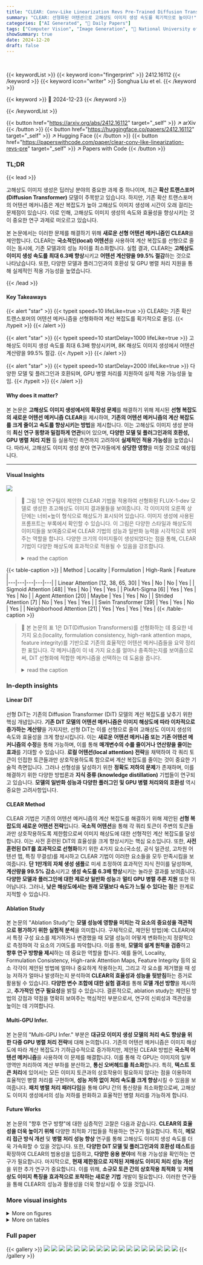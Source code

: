 ```yaml
---
title: "CLEAR: Conv-Like Linearization Revs Pre-Trained Diffusion Transformers Up"
summary: "CLEAR: 선형화된 어텐션으로 고해상도 이미지 생성 속도를 획기적으로 높이다!"
categories: ["AI Generated", "🤗 Daily Papers"]
tags: ["Computer Vision", "Image Generation", "🏢 National University of Singapore",]
showSummary: true
date: 2024-12-20
draft: false
---
```


<br>

{{< keywordList >}}
{{< keyword icon="fingerprint" >}} 2412.16112 {{< /keyword >}}
{{< keyword icon="writer" >}} Songhua Liu et el. {{< /keyword >}}
 
{{< keyword >}} 🤗 2024-12-23 {{< /keyword >}}
 
{{< /keywordList >}}

{{< button href="https://arxiv.org/abs/2412.16112" target="_self" >}}
↗ arXiv
{{< /button >}}
{{< button href="https://huggingface.co/papers/2412.16112" target="_self" >}}
↗ Hugging Face
{{< /button >}}
{{< button href="https://paperswithcode.com/paper/clear-conv-like-linearization-revs-pre" target="_self" >}}
↗ Papers with Code
{{< /button >}}




### TL;DR


{{< lead >}}

고해상도 이미지 생성은 딥러닝 분야의 중요한 과제 중 하나이며, 최근 **확산 트랜스포머(Diffusion Transformer)** 모델이 주목받고 있습니다. 하지만, 기존 확산 트랜스포머의 어텐션 메커니즘은 계산 복잡도가 높아 고해상도 이미지 생성에 시간이 오래 걸리는 문제점이 있습니다. 이로 인해, 고해상도 이미지 생성의 속도와 효율성을 향상시키는 것이 중요한 연구 과제로 떠오르고 있습니다.



본 논문에서는 이러한 문제를 해결하기 위해 **새로운 선형 어텐션 메커니즘인 CLEAR**을 제안합니다. CLEAR는 **국소적인(local) 어텐션**을 사용하여 계산 복잡도를 선형으로 줄이는 동시에, 기존 모델과의 성능 차이를 최소화합니다. 실험 결과, CLEAR는 **고해상도 이미지 생성 속도를 최대 6.3배 향상**시키고 **어텐션 계산량을 99.5% 절감**하는 것으로 나타났습니다. 또한, 다양한 모델과 플러그인과의 호환성 및 GPU 병렬 처리 지원을 통해 실제적인 적용 가능성을 높였습니다.

{{< /lead >}}


#### Key Takeaways

{{< alert "star" >}}
{{< typeit speed=10 lifeLike=true >}} CLEAR는 기존 확산 트랜스포머의 어텐션 메커니즘을 선형화하여 계산 복잡도를 획기적으로 줄임. {{< /typeit >}}
{{< /alert >}}

{{< alert "star" >}}
{{< typeit speed=10 startDelay=1000 lifeLike=true >}} 고해상도 이미지 생성 속도를 최대 6.3배 향상시키며, 8K 해상도 이미지 생성에서 어텐션 계산량을 99.5% 절감. {{< /typeit >}}
{{< /alert >}}

{{< alert "star" >}}
{{< typeit speed=10 startDelay=2000 lifeLike=true >}} 다양한 모델 및 플러그인과 호환되며, GPU 병렬 처리를 지원하여 실제 적용 가능성을 높임. {{< /typeit >}}
{{< /alert >}}

#### Why does it matter?
본 논문은 **고해상도 이미지 생성에서의 확장성 문제**를 해결하기 위해 제시된 **선형 복잡도의 새로운 어텐션 메커니즘 CLEAR**을 제시하여, **기존의 어텐션 메커니즘의 계산 복잡도를 크게 줄이고 속도를 향상시키는 방법**을 제시합니다.  이는 고해상도 이미지 생성 분야의 **최신 연구 동향과 밀접하게 연관**되어 있으며, **다양한 모델 및 플러그인과의 호환성, GPU 병렬 처리 지원** 등 실용적인 측면까지 고려하여 **실제적인 적용 가능성**을 높였습니다.  따라서, 고해상도 이미지 생성 분야 연구자들에게 **상당한 영향**을 미칠 것으로 예상됩니다.

------
#### Visual Insights



![](https://arxiv.org/html/2412.16112/x2.png)

> 🔼 그림 1은 연구팀이 제안한 CLEAR 기법을 적용하여 선형화된 FLUX-1-dev 모델로 생성한 초고해상도 이미지 결과물들을 보여줍니다. 각 이미지의 오른쪽 상단에는 너비×높이 형식으로 해상도가 표시되어 있습니다. 이미지 생성에 사용된 프롬프트는 부록에서 확인할 수 있습니다.  이 그림은 다양한 스타일과 해상도의 이미지들을 보여줌으로써 CLEAR 기법의 성능과 일반화 능력을 시각적으로 보여주는 역할을 합니다.  다양한 크기의 이미지들이 생성되었다는 점을 통해,  CLEAR 기법이 다양한 해상도에 효과적으로 적용될 수 있음을 강조합니다.
> <details>
> <summary>read the caption</summary>
> Figure 1: Ultra-resolution results generated by the linearized FLUX.1-dev model with our approach CLEAR. Resolution is marked on the top-right corner of each result in the format of width×\times×height. Corresponding prompts can be found in the appendix.
> </details>





{{< table-caption >}}
| Method | Locality | Formulation | High-Rank | Feature |  
|---|---|---|---|---| 
| Linear Attention [12, 38, 65, 30] | Yes | No | No | Yes | 
| Sigmoid Attention [48] | Yes | No | Yes | Yes | 
| PixArt-Sigma [6] | Yes | Yes | Yes | No | 
| Agent Attention [20] | Maybe | Yes | Yes | No | 
| Strided Attention [7] | No | Yes | Yes | Yes | 
| Swin Transformer [39] | Yes | Yes | No | Yes | 
| Neighborhood Attention [21] | Yes | Yes | Yes | Yes | {{< /table-caption >}}

> 🔼 본 논문의 표 1은 DiT(Diffusion Transformers)를 선형화하는 데 중요한 네 가지 요소(locality, formulation consistency, high-rank attention maps, feature integrity)를 기반으로 기존의 효율적인 어텐션 메커니즘들을 요약 정리한 표입니다. 각 메커니즘이 이 네 가지 요소를 얼마나 충족하는지를 보여줌으로써, DiT 선형화에 적합한 메커니즘을 선택하는 데 도움을 줍니다.
> <details>
> <summary>read the caption</summary>
> Table 1: Summary of existing efficient attention mechanisms based on the four factors crucial for linearizing DiTs.
> </details>





### In-depth insights


#### Linear DiT
선형 DiT는 기존의 Diffusion Transformer (DiT) 모델의 계산 복잡도를 낮추기 위한 핵심 개념입니다. **기존 DiT 모델의 어텐션 메커니즘은 이미지 해상도에 따라 이차적으로 증가하는 계산량**을 가지지만, 선형 DiT는 이를 선형으로 줄여 고해상도 이미지 생성의 속도와 효율성을 크게 향상시킵니다. 이는 **새로운 어텐션 메커니즘 또는 기존 어텐션 메커니즘의 수정**을 통해 가능하며, 이를 통해 **매개변수의 수를 줄이거나 연산량을 줄이는 효과**를 기대할 수 있습니다.  **로컬 어텐션(local attention) 전략**을 채택하여 각 쿼리 토큰이 인접한 토큰들과만 상호작용하도록 함으로써 계산 복잡도를 줄이는 것이 중요한 기술적 측면입니다. 그러나 선형성을 달성하기 위한 **정확도 저하의 문제**가 존재하며, 이를 해결하기 위한 다양한 방법론과 **지식 증류 (knowledge distillation)** 기법들이 연구되고 있습니다.  **모델의 일반화 성능과 다양한 플러그인 및 GPU 병렬 처리와의 호환성** 역시 중요한 고려사항입니다.

#### CLEAR Method
CLEAR 기법은 기존의 어텐션 메커니즘의 계산 복잡도를 해결하기 위해 제안된 **선형 복잡도의 새로운 어텐션 전략**입니다.  **국소적 어텐션**을 통해 각 쿼리 토큰이 주변의 토큰들과만 상호작용하도록 제한함으로써 이미지 해상도에 대한 선형적인 계산 복잡도를 달성합니다. 이는 사전 훈련된 DiT의 효율성을 크게 향상시키는 핵심 요소입니다.  또한, **사전 훈련된 DiT를 효과적으로 선형화**하기 위한 4가지 요소(국소성, 공식 일관성, 고차원 어텐션 맵, 특징 무결성)를 제시하고 CLEAR 기법이 이러한 요소들을 모두 만족시킴을 보여줍니다.  **단 1만개의 자체 생성 샘플**로 미세 조정하여 효과적인 지식 전이를 달성하며, **계산량을 99.5% 감소**시키고 **생성 속도를 6.3배 향상**시키는 놀라운 결과를 보여줍니다.  **다양한 모델과 플러그인에 대한 제로샷 일반화 성능**과 **멀티 GPU 병렬 추론 지원** 또한 뛰어납니다.  그러나, **낮은 해상도에서는 원래 모델보다 속도가 느릴 수 있다는 점**은 한계로 지적할 수 있습니다.

#### Ablation Study
본 논문의 "Ablation Study"는 **모델 성능에 영향을 미치는 각 요소의 중요성을 객관적으로 평가하기 위한 실험적 분석**을 의미합니다.  구체적으로, 제안된 방법(예: CLEAR)에서 특정 구성 요소를 제거하거나 변경했을 때 모델 성능이 어떻게 변화하는지 정량적으로 측정하여 각 요소의 기여도를 파악합니다. 이를 통해, **모델의 설계 원칙을 검증**하고 **향후 연구 방향을 제시**하는 데 중요한 역할을 합니다. 예를 들어,  Locality, Formulation Consistency, High-rank Attention Maps, Feature Integrity 등의 요소 각각이 제안된 방법에 얼마나 중요하게 작용하는지, 그리고 각 요소를 제거했을 때 성능 저하가 얼마나 발생하는지 분석하여 **CLEAR의 효율성과 성능을 뒷받침**하는 증거로 활용될 수 있습니다.  **다양한 변수 조합에 대한 실험 결과**를 통해 **모델 개선 방향**을 제시하고, **추가적인 연구 필요성**을 밝힐 수 있습니다.  결론적으로, ablation study는 제안된 방법의 강점과 약점을 명확히 보여주는 핵심적인 부분으로서, 연구의 신뢰성과 객관성을 높이는 데 기여합니다.

#### Multi-GPU Infer.
본 논문의 "Multi-GPU Infer." 부분은 **대규모 이미지 생성 모델의 처리 속도 향상을 위한 다중 GPU 병렬 처리 전략**에 대해 논의합니다.  기존의 어텐션 메커니즘은 이미지 해상도에 따라 계산 복잡도가 기하급수적으로 증가하지만, 제안된 CLEAR 방법은 **국소적 어텐션 메커니즘**을 사용하여 이 문제를 해결합니다.  이를 통해 각 GPU는 이미지의 일부 영역만 처리하여 계산 부하를 분산하고, **통신 오버헤드를 최소화**합니다. 특히, **텍스트 토큰 처리**에 있어서는 모든 이미지 토큰과의 상호작용이 필요하지 않다는 점을 이용하여 효율적인 병렬 처리를 구현하며,  **성능 저하 없이 처리 속도를 크게 향상**시킬 수 있음을 보여줍니다.  **패치 병렬 처리 패러다임**을 통해 GPU 간의 통신량을 최소화함으로써, 고해상도 이미지 생성에서의 성능 저하를 완화하고 효율적인 병렬 처리를 가능하게 합니다.

#### Future Works
본 논문의 "향후 연구 방향"에 대한 심층적인 고찰은 다음과 같습니다. **CLEAR의 효율성을 더욱 높이기 위해** 다양한 최적화 기법들을 적용하는 연구가 필요합니다.  특히, **메모리 접근 방식 개선** 및 **병렬 처리 성능 향상** 연구를 통해 고해상도 이미지 생성 속도를 더욱 가속화할 수 있을 것입니다.  또한, **다양한 DiT 모델 및 플러그인과의 호환성 테스트**를 확장하여 CLEAR의 범용성을 입증하고, **다양한 응용 분야**에 적용 가능성을 확인하는 연구가 필요합니다.  마지막으로, **현재 제한점으로 지적된 저해상도 이미지 처리 성능 개선**을 위한 추가 연구가 중요합니다. 이를 위해,  **소규모 토큰 간의 상호작용 최적화** 및 **저해상도 이미지 특징을 효과적으로 포착하는 새로운 기법** 개발이 필요합니다. 이러한 연구들을 통해 CLEAR의 성능과 활용성을 더욱 향상시킬 수 있을 것입니다.


### More visual insights

<details>
<summary>More on figures
</summary>


![](https://arxiv.org/html/2412.16112/x3.png)

> 🔼 그림 2는 제안된 선형화된 DiT와 원래 FLUX-1-dev 모델의 속도와 GFLOPS를 비교한 그래프입니다.  단일 H100 GPU에서 20회의 잡음 제거 단계를 수행하여 속도를 평가했으며, FLOPS는 4×∑M×c라는 근사치를 사용하여 계산했습니다. 여기서 c는 특징 차원이고, M은 어텐션 마스크를 나타냅니다.  가시성을 높이기 위해, 세로축에는 log2 스케일을 적용했습니다. 자세한 데이터는 부록에 수록되어 있습니다.
> <details>
> <summary>read the caption</summary>
> Figure 2: Comparison of speed and GFLOPS between the proposed linearized DiT and the original FLUX.1-dev. Speed is evaluated by performing 20 denoising steps on a single H100 GPU. FLOPS is calculated with the approximation: 4×∑M×c4𝑀𝑐4\times\sum M\times c4 × ∑ italic_M × italic_c, where c𝑐citalic_c is the feature dimension and M𝑀Mitalic_M denotes the attention masks. log2subscript2\log_{2}roman_log start_POSTSUBSCRIPT 2 end_POSTSUBSCRIPT is applied on both vertical axes for better visualization. The raw data are supplemented in the appendix.
> </details>



![](https://arxiv.org/html/2412.16112/x4.png)

> 🔼 그림 3은 FLUX-1.dev 모델에서 다양한 효율적인 어텐션 메커니즘을 적용했을 때의 초기 결과를 보여줍니다.  '들판 위에 앉아 있는 작은 파란색 비행기' 라는 프롬프트를 사용하여 생성한 이미지들을 비교 분석하여 어떤 메커니즘이 사전 훈련된 DiT를 선형화하는 데 가장 효과적인지 확인하기 위한 것입니다. 각 메커니즘은 이미지 생성의 속도, 정확도 및 메모리 효율성 측면에서 상이한 결과를 나타냅니다. 이 그림은 본 논문의 3장, 효율적인 어텐션 메커니즘의 분석과 비교를 통해 얻은 결과를 시각적으로 제시합니다.
> <details>
> <summary>read the caption</summary>
> Figure 3: Preliminary results of various efficient attention methods on FLUX-1.dev. The prompt is “A small blue plane sitting on top of a field”.
> </details>



![](https://arxiv.org/html/2412.16112/x5.png)

> 🔼 이 그림은 사전 훈련된 확산 트랜스포머(DiT)에서 중간 잡음 제거 단계에 대한 다양한 헤드의 어텐션 맵을 시각화한 것입니다.  각 맵은 토큰 간의 관계를 보여주며, 어두운 색은 낮은 상관관계를, 밝은 색은 높은 상관관계를 나타냅니다. 이 그림을 통해 사전 훈련된 DiT의 어텐션 메커니즘이 주로 지역적(local) 상호 작용에 집중함을 보여줍니다. 즉, 각 토큰은 주변의 작은 영역 내의 다른 토큰들과 주로 상호작용한다는 것을 시각적으로 보여줍니다. 이는 효율적인 선형화 전략을 설계하는 데 중요한 통찰력을 제공합니다.
> <details>
> <summary>read the caption</summary>
> Figure 4: Visualization of attention maps by various heads for an intermediate denoising step. Attention in pre-trained DiTs is largely conducted in a local fashion.
> </details>



![](https://arxiv.org/html/2412.16112/x6.png)

> 🔼 그림 5는 회전 위치 임베딩에 필요한 상대 거리를 잘라서 원격 특징과 지역 특징을 각각 변경해본 실험 결과를 보여줍니다. 원격 특징을 변경해도 이미지 품질에는 큰 영향이 없지만, 지역 특징을 변경하면 이미지 왜곡이 심하게 발생합니다. 그림 3과 동일한 텍스트 프롬프트와 원본 생성 결과를 사용했습니다. 이 그림은 회전 위치 임베딩에서 지역적 특징 정보가 얼마나 중요한지를 보여주는 실험 결과를 시각적으로 보여주는 역할을 합니다.
> <details>
> <summary>read the caption</summary>
> Figure 5: We try perturbing remote and local features respectively through clipping the relative distances required for rotary position embedding. Perturbing remote features has no obvious impact on image quality, whereas altering local features results in significant distortion. The text prompt and the original generation result are consistent with Fig. 3.
> </details>



![](https://arxiv.org/html/2412.16112/x7.png)

> 🔼 본 그림은 제안된 합성곱과 유사한 선형화 전략을 사전 훈련된 DiT에 적용한 것을 보여줍니다. 각 텍스트-이미지 조인트 어텐션 모듈에서 텍스트 쿼리는 모든 텍스트 및 이미지 토큰으로부터 정보를 집계하지만, 각 이미지 토큰은 국부 원형 윈도우 내의 토큰으로부터만 정보를 수집합니다.  이 그림을 통해 텍스트 정보는 전체 이미지에 대한 맥락을 제공하지만, 이미지 토큰 간의 관계는 국부적으로 처리되어 계산 복잡도를 줄이는 방법을 시각적으로 보여줍니다.
> <details>
> <summary>read the caption</summary>
> Figure 6: Illustration of the proposed convolution-like linearization strategy for pre-trained DiTs. In each text-image joint attention module, text queries aggregate information from all text and image tokens, while each image token gathers information only from tokens within a local circular window.
> </details>



![](https://arxiv.org/html/2412.16112/x8.png)

> 🔼 이 그림은 논문의 3.4절 '다중 GPU 병렬 추론' 부분에 해당하며, 다중 GPU 환경에서 효율적인 병렬 처리를 위한 CLEAR 방법의 구조를 보여줍니다.  각 GPU는 이미지의 일부 영역(패치)만 처리하며, 텍스트 질의는 할당된 GPU의 패치에서 키-값 토큰만 집계합니다. 모든 GPU의 어텐션 결과를 평균하여 최종 결과를 도출하는 방식입니다. 이러한 접근 방식을 통해 고품질 이미지를 생성하면서 계산 효율성을 높일 수 있습니다.
> <details>
> <summary>read the caption</summary>
> Figure 7: To enhance multi-GPU parallel inference, each text query aggregates only the key-value tokens from the patch managed by its assigned GPU, then averages the attention results across all GPUs, which also generates high-quality images.
> </details>



![](https://arxiv.org/html/2412.16112/x9.png)

> 🔼 그림 8은 CLEAR를 적용한 선형화된 FLUX-1.dev 모델과 원본 모델이 생성한 이미지들을 보여줍니다.  각 이미지는 동일한 프롬프트를 사용하여 생성되었으며, CLEAR를 통해 선형화된 모델이 원본 모델과 비슷한 수준의 이미지 품질을 유지하면서도 계산 효율성을 크게 향상시켰음을 보여줍니다.  이미지의 크기와 세부 묘사를 비교해 보면, 선형화 과정에서 이미지의 중요한 특징들이 잘 보존되었음을 확인할 수 있습니다.
> <details>
> <summary>read the caption</summary>
> Figure 8: Qualitative examples by the linearized FLUX-1.dev models with CLEAR and the original model.
> </details>



![](https://arxiv.org/html/2412.16112/x10.png)

> 🔼 그림 9는 제시된 CLEAR 방법을 사용하여 고해상도 이미지 생성(왼쪽), FLUX-1.schnell 모델에 제로샷 방식으로 적용(가운데), 그리고 ControlNet을 이용한 이미지 생성(오른쪽)의 정성적 결과를 보여줍니다. 왼쪽 열은 SDEdit을 사용하여 저해상도 이미지에서 고해상도 이미지를 생성한 결과를 보여주고, 가운데 열은 FLUX-1.dev 모델에서 학습된 CLEAR 모듈을 FLUX-1.schnell 모델에 적용했을 때의 결과를, 오른쪽 열은 ControlNet 플러그인과 함께 CLEAR 방법을 사용한 결과를 보여줍니다. G.T.는 Ground Truth 이미지를, Cond.는 Condition 이미지를 각각 나타냅니다.
> <details>
> <summary>read the caption</summary>
> Figure 9: Qualitative examples of using CLEAR with SDEdit [40] for high-resolution generation (left), FLUX-1.schnell in a zero-shot manner (middle), and ControlNet [69] (right). G.T. and Cond. denote ground-truth and condition images, separately.
> </details>



![](https://arxiv.org/html/2412.16112/x11.png)

> 🔼 이 그림은 논문의 4.3절 실험적 연구 부분에 속하며, 실제 데이터로 미세 조정하는 것보다 자체 생성 합성 데이터로 미세 조정하는 것이 성능이 더 우수함을 보여줍니다.  그래프는 훈련 단계에 따른 손실 값의 변화를 보여주는데, 합성 데이터를 사용한 경우 손실이 훨씬 빨리 감소하고 더 낮은 수준에 도달하는 것을 알 수 있습니다. 이는 합성 데이터가 모델의 훈련 과정에 더 적합한 분포를 가지고 있음을 시사합니다.  실제 데이터는 모델이 학습 과정에서 어려움을 겪는 분포를 가지고 있어 훈련이 더 어려워짐을 보여줍니다.
> <details>
> <summary>read the caption</summary>
> Figure 10: Fine-tuning on real data results in inferior performance compared to fine-tuning on self-generated synthetic data.
> </details>



![](https://arxiv.org/html/2412.16112/x12.png)

> 🔼 그림 11은 본 논문에서 FLUX-1.dev 모델에 다양한 효율적인 어텐션 메커니즘을 적용했을 때의 학습 동향을 보여줍니다.  각각의 효율적인 어텐션 기법 (Sigmoid Attention, Linear Attention, PixArt-Sigma, Agent Attention, Strided Attention, Swin Transformer)을 FLUX-1.dev 모델에 적용하여 학습시켰을 때의 손실 함수 값 변화를 반복 횟수에 따라 나타낸 그래프입니다. 이 그래프를 통해 각 기법의 수렴 속도와 안정성을 비교 분석하여, 어떤 어텐션 메커니즘이 FLUX-1.dev 모델에 가장 적합한지, 그리고 효율성과 성능 간의 균형을 어떻게 맞출 수 있는지를 보여줍니다. 특히, 본 논문에서 제안하는 CLEAR 방법의 학습 결과도 포함되어 있어, 기존 방법들과 비교하여 CLEAR의 효율성과 성능을 확인할 수 있습니다.
> <details>
> <summary>read the caption</summary>
> Figure 11: Training dynamics of various efficient attention alternatives on FLUX-1.dev.
> </details>



![](https://arxiv.org/html/2412.16112/x13.png)

> 🔼 그림 12는 CLEAR 기법을 사용하여 선형화된 DiT(Diffusion Transformer)가 고해상도 추론을 위한 다양한 파이프라인과 호환됨을 보여줍니다.  즉, 기존의 고해상도 이미지 생성을 위한 여러 기법들(예: SDEdit, I-Max)과도 문제없이 연동되어 고품질의 고해상도 이미지를 생성할 수 있음을 시각적으로 보여주는 그림입니다.  그림 15에는 사용된 프롬프트가 나와있습니다.
> <details>
> <summary>read the caption</summary>
> Figure 12: The linearized DiTs by CLEAR are compatible with various pipelines dedicated for high-resolution inference. The prompt is shown in Fig. 15.
> </details>



![](https://arxiv.org/html/2412.16112/x14.png)

> 🔼 그림 13은 FLUX-1.dev(상단)과 SD3.5-Large(하단) 모델을 사용하여 생성한 이미지의 질적 비교 결과를 보여줍니다. 왼쪽은 원본 모델의 결과이고, 오른쪽은 CLEAR 선형화 모델의 결과입니다. 각 이미지에 사용된 프롬프트는 그림 16에 나열되어 있습니다. 이 그림은 원본 모델과 CLEAR 선형화 모델의 이미지 생성 품질을 직접적으로 비교하여 CLEAR 선형화 기법의 효과를 시각적으로 보여주는 역할을 합니다.  두 모델의 성능 차이를 좀 더 명확하게 비교하기 위해, 같은 프롬프트를 사용하여 생성된 이미지들을 나란히 배치하여 비교 분석하도록 구성되어 있습니다.
> <details>
> <summary>read the caption</summary>
> Figure 13: Qualitative comparisons on FLUX-1.dev (top) and SD3.5-Large (bottom). The left subplots are results by the original models while the right ones are by the CLEAR linearized models. Prompts are listed in Fig. 16.
> </details>



</details>




<details>
<summary>More on tables
</summary>


{{< table-caption >}}
| Formulation | Consistency |
|---|---|{{< /table-caption >}}
> 🔼 표 2는 본 논문에서 제안된 CLEAR 모델을 포함하여 기존의 효율적인 어텐션 메커니즘과 원본 FLUX-1.dev 모델의 정량적 결과를 비교 분석한 표입니다. COCO2014 검증 데이터셋의 5,000개 이미지를 사용하여 1024x1024 해상도로 평가되었으며, FID, LPIPS, CLIP-I, DINO, IS, GFLOPS 등 다양한 지표를 통해 성능을 측정했습니다.  다양한 r (수신 범위) 값에 따른 CLEAR 모델의 성능 변화를 확인할 수 있습니다.  이를 통해 CLEAR 모델의 효율성과 성능을 정량적으로 보여줍니다.
> <details>
> <summary>read the caption</summary>
> Table 2: Quantitative results of the original FLUX-1.dev, previous efficient attention methods, and CLEAR proposed in this paper with various r𝑟ritalic_r on 5,000 images from the COCO2014 validation dataset at a resolution of 1024×1024102410241024\times 10241024 × 1024.
> </details>

{{< table-caption >}}
| High-Rank |
|---|---| 
| Attention Maps |{{< /table-caption >}}
> 🔼 표 3은 원본 FLUX-1.dev 모델과 다양한 크기의 지역적 수용 범위(r)를 갖는 제안된 CLEAR 방법의 정량적 결과를 보여줍니다. COCO2014 검증 데이터셋의 1,000개 이미지를 사용하여 2048x2048 및 4096x4096 해상도에서 평가했습니다.  FID, LPIPS, CLIP-I, DINO, PSNR, SSIM 지표를 통해 이미지 품질 및 유사성을 평가하였습니다. 이 표는 제안된 방법이 다양한 해상도에서도 원본 모델과 비슷하거나 더 나은 성능을 보이는지 확인하는 데 도움이 됩니다.
> <details>
> <summary>read the caption</summary>
> Table 3: Quantitative results of the original FLUX-1.dev and our CLEAR with various r𝑟ritalic_r on 1,000 images from the COCO2014 validation dataset at resolutions of 2048×2048204820482048\times 20482048 × 2048 and 4096×4096409640964096\times 40964096 × 4096.
> </details>

{{< table-caption >}}
| Feature | Integrity |
|---|---|{{< /table-caption >}}
> 🔼 이 표는 FLUX-1.dev에서 학습된 CLEAR 계층을 FLUX-1.schnell에 적용했을 때의 정량적 제로샷 일반화 결과를 보여줍니다.  FLUX-1.dev 모델에서 학습된 CLEAR 모듈을 FLUX-1.schnell 모델에 적용하여 성능 저하 없이 제로샷으로 일반화가 잘 되는지 평가한 결과입니다. FID, LPIPS, CLIP-I, DINO 지표를 사용하여 원본 모델과의 성능 차이를 비교 분석합니다.
> <details>
> <summary>read the caption</summary>
> Table 4: Quantitative zero-shot generalization results to FLUX-1.schnell using CLEAR layers trained on FLUX-1.dev.
> </details>

{{< table-caption >}}
| Method/Setting | Against Original |  |  |  | Against Real |  | CLIP-T (↑) | IS (↑) | GFLOPS (↓) |
|---|---|---|---|---|---|---|---|---|---|---|
| Original FLUX-1.dev | - | - | - | - | 34.93 | 0.81 | 31.06 | 38.25 | 260.9 |
| Sigmoid Attention [48] | 447.80 | 0.91 | 41.34 | 0.25 | 457.69 | 0.84 | 17.53 | 1.15 | 260.9 |
| Linear Attention [12, 38, 65, 30] | 324.54 | 0.85 | 51.37 | 2.17 | 325.58 | 0.87 | 19.16 | 2.91 | 174.0 |
| PixArt-Simga [6] | 30.64 | 0.56 | 86.43 | 71.45 | 33.38 | 0.88 | 31.12 | 32.14 | 67.7 |
| Agent Attention [20] | 69.85 | 0.65 | 78.18 | 56.09 | 54.31 | 0.87 | 30.38 | 21.03 | 80.5 |
| Strided Attention [7] | 24.88 | 0.61 | 85.50 | 70.72 | 35.27 | 0.89 | 30.62 | 32.05 | 67.7 |
| Swin Transformer [39] | 18.90 | 0.65 | 85.72 | 73.43 | 32.20 | 0.87 | 30.64 | 34.68 | 67.7 |
| CLEAR (r=8) | 15.53 | 0.64 | 86.47 | 74.36 | 32.06 | 0.83 | 30.69 | 34.47 | 63.5 |
| w. distill | 13.07 | 0.62 | 88.56 | 77.66 | 33.06 | 0.82 | 30.82 | 35.92 | 63.5 |
| CLEAR (r=16) | 14.27 | 0.60 | 88.51 | 78.35 | 32.36 | 0.89 | 30.90 | 37.13 | 80.6 |
| w. distill | 13.72 | 0.58 | 88.53 | 77.30 | 33.63 | 0.88 | 30.65 | 37.84 | 80.6 |
| CLEAR (r=32) | 11.07 | 0.52 | 89.92 | 81.20 | 33.47 | 0.82 | 30.96 | 37.80 | 154.1 |
| w. distill | 8.85 | 0.46 | 92.18 | 85.44 | 34.88 | 0.81 | 31.00 | 39.12 | 154.1 |{{< /table-caption >}}
> 🔼 이 표는 제안된 CLEAR 기법을 사전 훈련된 ControlNet에 적용했을 때의 제로샷 일반화 성능을 보여줍니다. 회색조 이미지 조건을 사용하여 COCO2014 검증 데이터셋의 1,000개 이미지에 대해 평가했습니다. RMSE는 조건 이미지와 비교하여 계산된 제곱근 평균 제곱 오차를 나타냅니다.  표에는 FID, LPIPS, CLIP-I, DINO와 같은 다양한 지표와 함께 PSNR, SSIM 및 RMSE 점수가 포함되어 있어, CLEAR의 이미지 생성 품질 및 조건 이미지와의 일관성을 다각적으로 평가할 수 있습니다.
> <details>
> <summary>read the caption</summary>
> Table 5: Quantitative zero-shot generalization results of the proposed CLEAR to a pre-trained ControlNet with grayscale image conditions on 1,000 images from the COCO2014 validation dataset. RMSE here denotes Root Mean Squared Error computed against condition images.
> </details>

{{< table-caption >}}
| Setting | PSNR (↑) | SSIM (↑) | FID (↓) | LPIPS (↓) | CLIP-I (↑) | DINO (↑) | CLIP-T (↑) | IS (↑) | GFLOPS (↓) |
|---|---|---|---|---|---|---|---|---|---| 
| **–1024×1024→2048×2048–** |  |  |  |  |  |  |  |  |  |
| FLUX-1.dev | - | - | - | - | - | - | 31.11 | 24.53 | 3507.9 |
| CLEAR (r=8) | 27.57 | 0.91 | 13.55 | 0.12 | 98.97 | 98.37 | 31.09 | 25.05 | 246.2 |
| CLEAR (r=16) | 27.60 | 0.92 | 13.43 | 0.12 | 98.97 | 98.34 | 31.08 | 25.46 | 352.6 |
| CLEAR (r=32) | 28.95 | 0.94 | 10.87 | 0.10 | 99.23 | 98.82 | 31.09 | 25.48 | 724.3 |
| **–2048×2048→4096×4096–** |  |  |  |  |  |  |  |  |  |
| FLUX-1.dev | - | - | - | - | - | - | 31.29 | 24.36 | 53604.4 |
| CLEAR (r=8) | 26.19 | 0.87 | 20.87 | 0.22 | 98.02 | 96.56 | 31.16 | 25.87 | 979.3 |
| CLEAR (r=16) | 26.98 | 0.88 | 16.20 | 0.19 | 98.48 | 97.64 | 31.25 | 25.13 | 1433.2 |
| CLEAR (r=32) | 27.70 | 0.90 | 13.56 | 0.17 | 98.72 | 98.21 | 31.20 | 24.81 | 3141.7 |{{< /table-caption >}}
> 🔼 표 6은 식 7에서 근사치를 사용하여 다양한 패치 수를 사용한 패치별 다중 GPU 병렬 추론 결과를 보여줍니다.  이 표는 다양한 GPU 수에 따른 처리 시간과 처리량을 비교하여 CLEAR 모델의 확장성과 효율성을 보여줍니다.  특히,  텍스트 토큰에 대한 정보를 모든 이미지 토큰에서 가져와야 하는 제약에도 불구하고,  CLEAR 모델이 다중 GPU 환경에서 효율적으로 작동함을 보여줍니다.  단일 GPU와 비교하여 처리 시간이 얼마나 단축되는지,  그리고 다양한 GPU 수에 따른 성능 향상을 정량적으로 제시합니다.
> <details>
> <summary>read the caption</summary>
> Table 6: Results of patch-wise multi-GPU parallel inference with various numbers of patches using the approximation in Eq. 7.
> </details>

{{< table-caption >}}
| Setting | Against Original |  |  |  |  | Against Real |  | CLIP-T (↑) | IS (↑) |
|---|---|---|---|---|---|---|---|---|---| 
| FLUX-1.dev | - | - | - | - | 29.19 | 0.83 | 31.53 | 36.41 |
| CLEAR (r=8) | 13.62 | 0.62 | 88.91 | 78.36 | 33.51 | 0.81 | 31.35 | 38.42 |
| CLEAR (r=16) | 12.51 | 0.58 | 90.43 | 81.32 | 34.43 | 0.82 | 31.38 | 39.66 |
| CLEAR (r=32) | 12.43 | 0.57 | 90.70 | 82.61 | 33.57 | 0.83 | 31.48 | 39.68 |{{< /table-caption >}}
> 🔼 표 7은 논문의 그림 2에서 보여지는 효율성 비교 결과에 대한 원시 데이터를 보여줍니다. 그림 2는 제안된 선형화된 DiT(확산 변환기)와 기존 FLUX-1-dev 모델의 속도와 GFLOPS(초당 부동 소수점 연산 수)를 비교한 그래프입니다. 표 7은 이 그래프를 생성하는 데 사용된 실제 데이터 값들을 보여주어, 그림 2의 결과에 대한 상세한 수치적 근거를 제공합니다.  픽셀 수에 따른 속도(이미지 생성 시간)와 GFLOPS(계산 복잡도)를 보여주는 값들이 포함되어 있습니다.
> <details>
> <summary>read the caption</summary>
> Table 7: Raw data for Fig. 2 on efficiency comparisons.
> </details>

{{< table-caption >}}
| Setting | PSNR (↑) | SSIM (↑) | FID (↓) | LPIPS (↓) | CLIP-I (↑) | DINO (↑) | Against Real FID (↓) | Against Real LPIPS (↓) | CLIP-T (↑) | IS (↑) | RMSE (↓) |
|---|---|---|---|---|---|---|---|---|---|---|---|
| FLUX-1.dev | - | - | - | - | - | - | 40.25 | 0.32 | 30.16 | 22.22 | 0.0385 |
| CLEAR (r=8) | 25.95 | 0.93 | 26.14 | 0.19 | 93.39 | 94.24 | 43.82 | 0.31 | 29.90 | 21.29 | 0.0357 |
| CLEAR (r=16) | 28.24 | 0.95 | 16.86 | 0.13 | 96.00 | 96.73 | 40.45 | 0.31 | 30.19 | 22.34 | 0.0395 |
| CLEAR (r=32) | 30.59 | 0.97 | 11.57 | 0.09 | 97.33 | 98.12 | 40.21 | 0.31 | 30.21 | 21.94 | 0.0419 |{{< /table-caption >}}
> 🔼 표 8은 본 논문에서 제안된 CLEAR 방법을 사용하여 선형화된 Stable Diffusion 3-Large 모델과 원본 모델의 정량적 결과를 비교 분석한 표입니다. COCO2014 검증 데이터셋의 5,000개 이미지를 사용하여 1024x1024 해상도에서 FID, LPIPS, CLIP-I, DINO 점수를 측정하였습니다.  CLEAR 모델의 성능이 원본 모델과 얼마나 유사한지, 그리고 계산 효율성 측면에서 얼마나 개선되었는지를 보여줍니다.
> <details>
> <summary>read the caption</summary>
> Table 8: Quantitative results of the original SD3-Large and its linearized version by CLEAR proposed in this paper on 5,000 images from the COCO2014 validation dataset at a resolution of 1024×1024102410241024\times 10241024 × 1024.
> </details>

{{< table-caption >}}
| Setting | Against Original | Against Real | CLIP-T (↑) | IS (↑) | 
|---|---|---|---|---| 
| CLEAR (r=16) | - | - | - | - | 33.63 | 0.88 | 30.65 | 37.84 |
| N=2 | 11.55 | 0.51 | 90.46 | 80.89 | 33.74 | 0.81 | 31.21 | 39.26 |
| N=4 | 12.78 | 0.54 | 89.74 | 79.99 | 33.07 | 0.81 | 31.27 | 40.01 |
| N=8 | 14.21 | 0.57 | 88.92 | 78.65 | 32.26 | 0.80 | 31.22 | 39.34 |{{< /table-caption >}}
> 🔼 이 표는 제안된 CLEAR 기법을 사전 훈련된 ControlNet에 적용했을 때의 제로샷 일반화 성능을 보여줍니다. 타일 이미지 조건과 흐릿한 이미지 조건 하에서 COCO2014 검증 데이터셋의 1,000개 이미지를 사용하여 평가했습니다. RMSE는 조건 이미지에 대한 제곱근 평균 제곱 오차를 나타냅니다. 즉,  CLEAR가 ControlNet과 얼마나 잘 호환되는지, 그리고 다양한 이미지 스타일(타일, 흐릿함)에 대한 일반화 능력을 정량적으로 보여줍니다. FID, LPIPS, CLIP-I, DINO와 같은 다양한 지표를 사용하여 이미지 품질과 유사성을 평가합니다.
> <details>
> <summary>read the caption</summary>
> Table 9: Quantitative zero-shot generalization results of the proposed CLEAR to a pre-trained ControlNet with tiled image conditions and blur image conditions on 1,000 images from the COCO2014 validation dataset. RMSE here denotes Root Mean Squared Error computed against condition images.
> </details>

{{< table-caption >}}
| Setting | 1024x1024 | 2048x2048 | 4096x4096 | 8192x8192 | 1024x1024 | 2048x2048 | 4096x4096 | 8192x8192 |
|---|---|---|---|---|---|---|---|---|
| **Running Time (Sec. / 50 Steps)** |  |  |  |  |  |  |  |  |
| FLUX-1.dev | 4.45 | 20.90 | 148.97 | 1842.48 | 0.26 | 3.51 | 53.60 | 847.73 |
| CLEAR (r=8) | 4.40 | 15.67 | 69.41 | 293.50 | 0.06 | 0.25 | 0.98 | 3.92 |
| CLEAR (r=16) | 4.56 | 17.19 | 83.13 | 360.83 | 0.09 | 0.35 | 1.43 | 5.79 |
| CLEAR (r=32) | 5.45 | 19.95 | 109.57 | 496.22 | 0.15 | 0.72 | 3.14 | 13.09 |{{< /table-caption >}}
> 🔼 표 10은 HGX H100 8-GPU 서버에서 50개의 디노이징 단계에 대한 다중 GPU 병렬 추론의 효율성을 초당 시간(sec./50 steps)과 계층당 TFLOPS(TFLOPS/Layer)로 측정한 결과를 보여줍니다. 비동기식 통신을 위해 Distrifusion [34]을 FLUX-1.dev에 적용했습니다. 가속 비율은 빨간색으로 강조 표시되어 있습니다. GPU당 처리되는 패치 크기가 경계 크기보다 작기 때문에 1024x1024 해상도에서 r=16인 CLEAR의 결과는 사용할 수 없습니다(NA). OOM은 메모리 부족 오류를 나타냅니다.  표는 다양한 해상도(1024x1024, 2048x2048, 4096x4096, 8192x8192)에서 GPU 개수(1, 2, 4, 8)에 따른 FLUX-1.dev와 CLEAR (r=8, r=16, r=32)의 실행 시간 및 TFLOPS를 비교 분석하여, 제안된 CLEAR 방법의 병렬 처리 성능 향상 효과를 정량적으로 보여줍니다.
> <details>
> <summary>read the caption</summary>
> Table 10: Efficiency of multi-GPU parallel inference measured by sec./50 denoising steps on a HGX H100 8-GPU server. We adapt Distrifusion [34] to FLUX-1.dev here for asynchronous communication. The ratios of acceleration are highlighted with red. Results of CLEAR with r=16𝑟16r=16italic_r = 16 at the 1024×1024102410241024\times 10241024 × 1024 resolution are not available (NA) because the patch size processed by each GPU is smaller than the boundary size. OOM denotes encountering out-of-memory error.
> </details>

</details>




### Full paper

{{< gallery >}}
<img src="paper_images/1.png" class="grid-w50 md:grid-w33 xl:grid-w25" />
<img src="paper_images/2.png" class="grid-w50 md:grid-w33 xl:grid-w25" />
<img src="paper_images/3.png" class="grid-w50 md:grid-w33 xl:grid-w25" />
<img src="paper_images/4.png" class="grid-w50 md:grid-w33 xl:grid-w25" />
<img src="paper_images/5.png" class="grid-w50 md:grid-w33 xl:grid-w25" />
<img src="paper_images/6.png" class="grid-w50 md:grid-w33 xl:grid-w25" />
<img src="paper_images/7.png" class="grid-w50 md:grid-w33 xl:grid-w25" />
<img src="paper_images/8.png" class="grid-w50 md:grid-w33 xl:grid-w25" />
<img src="paper_images/9.png" class="grid-w50 md:grid-w33 xl:grid-w25" />
<img src="paper_images/10.png" class="grid-w50 md:grid-w33 xl:grid-w25" />
<img src="paper_images/11.png" class="grid-w50 md:grid-w33 xl:grid-w25" />
<img src="paper_images/12.png" class="grid-w50 md:grid-w33 xl:grid-w25" />
<img src="paper_images/13.png" class="grid-w50 md:grid-w33 xl:grid-w25" />
<img src="paper_images/14.png" class="grid-w50 md:grid-w33 xl:grid-w25" />
<img src="paper_images/15.png" class="grid-w50 md:grid-w33 xl:grid-w25" />
<img src="paper_images/16.png" class="grid-w50 md:grid-w33 xl:grid-w25" />
<img src="paper_images/17.png" class="grid-w50 md:grid-w33 xl:grid-w25" />
<img src="paper_images/18.png" class="grid-w50 md:grid-w33 xl:grid-w25" />
{{< /gallery >}}